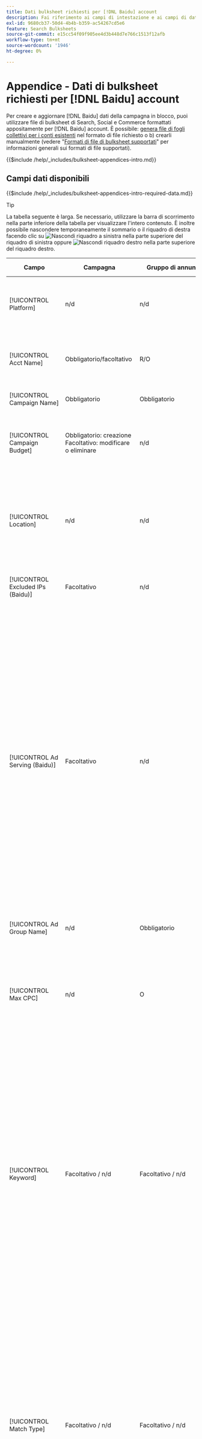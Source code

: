 ```yaml
---
title: Dati bulksheet richiesti per [!DNL Baidu] account
description: Fai riferimento ai campi di intestazione e ai campi di dati obbligatori nei bulksheet per [!DNL Baidu] account.
exl-id: 9680cb37-50d4-4b4b-b359-ac54267cd5e6
feature: Search Bulksheets
source-git-commit: e15cc54f09f905ee4d3b448d7e766c1513f12afb
workflow-type: tm+mt
source-wordcount: '1946'
ht-degree: 0%

---
```


# Appendice - Dati di bulksheet richiesti per [!DNL Baidu] account

Per creare e aggiornare [!DNL Baidu] dati della campagna in blocco, puoi utilizzare file di bulksheet di Search, Social e Commerce formattati appositamente per [!DNL Baidu] account. È possibile: [genera file di fogli collettivi per i conti esistenti](../bulksheet-download.md) nel formato di file richiesto o b) crearli manualmente (vedere &quot;[Formati di file di bulksheet supportati](bulksheet-file-formats.md)&quot; per informazioni generali sui formati di file supportati).

{{$include /help/_includes/bulksheet-appendices-intro.md}}

<!-- Hiding because this is probably too long a list to be useful.

## Available header fields

Platform,Acct Name,Campaign Name,Campaign Budget,Location,Excluded IPs (Baidu), Ad Serving (Baidu),Ad Group Name,Max CPC,Keyword,Match Type,Ad Title,Description Line 1,Description Line 2,Display URL,Base URL,Destination URL,Custom URL Param,Campaign Status,Ad Group Status,Keyword Status,Ad Status,Location Status,[Advertiser-specific Label Classification],Campaign ID,Ad Group ID,Keyword ID,Ad ID,AMO ID,Error Message

{{$include /help/_includes/bulksheet-headers-note.md}}

-->

## Campi dati disponibili

{{$include /help/_includes/bulksheet-appendices-intro-required-data.md}}

>[!TIP]
>
>La tabella seguente è larga. Se necessario, utilizzare la barra di scorrimento nella parte inferiore della tabella per visualizzare l&#39;intero contenuto. È inoltre possibile nascondere temporaneamente il sommario o il riquadro di destra facendo clic su ![Nascondi riquadro a sinistra](/help/search-social-commerce/assets/hide-left-pane.png "Nascondi riquadro a sinistra") nella parte superiore del riquadro di sinistra oppure ![Nascondi riquadro destro](/help/search-social-commerce/assets/hide-right-pane.png "Nascondi riquadro destro") nella parte superiore del riquadro destro.

| Campo | Campagna | Gruppo di annunci | Parola chiave | Annuncio testo | Destinazione posizione | Descrizione |
|----|----|----|----|----|----|----|
| [!UICONTROL Platform] | n/d | n/d | n/d | n/d | n/d | (Incluso nei bulksheet generati a scopo informativo) La piattaforma pubblicitaria. Obbligatorio a meno che ogni riga non includa un AMO ID per l’entità. |
| [!UICONTROL Acct Name] | Obbligatorio/facoltativo | R/O | Obbligatorio/facoltativo | Obbligatorio/facoltativo | Obbligatorio/facoltativo | (Incluso nei bulksheet generati a scopo informativo) La piattaforma pubblicitaria. Obbligatorio a meno che ogni riga non includa un AMO ID per l’entità. |
| [!UICONTROL Campaign Name] | Obbligatorio | Obbligatorio | Obbligatorio | Obbligatorio | Obbligatorio | Il nome univoco che identifica una campagna per un account. |
| [!UICONTROL Campaign Budget] | Obbligatorio: creazione<br>Facoltativo: modificare o eliminare | n/d | n/d | n/d | n/d | Limite di spesa giornaliero per la campagna, con o senza simboli monetari e punteggiatura. Questo valore sostituisce ma non può superare il budget del conto. |
| [!UICONTROL Location] | n/d | n/d | n/d | n/d | Obbligatorio | Una posizione geografica in cui inserire gli annunci per la campagna. Per escludere una posizione, aggiungete alla posizione un segno meno (`-`). Se non immetti valori specifici per la campagna, viene eseguito il targeting di tutte le posizioni. |
| [!UICONTROL Excluded IPs (Baidu)] | Facoltativo | n/d | n/d | n/d | n/d | Indirizzi IP di siti Web in cui gli annunci non devono essere visualizzati. Separa più valori con virgole. |
| [!UICONTROL Ad Serving (Baidu)] | Facoltativo | n/d | n/d | n/d | n/d | Con quale frequenza distribuire gli annunci attivi uno in relazione all’altro all’interno di un gruppo di annunci:<ul><li><i>Ruota</i> (impostazione predefinita per le nuove campagne): ogni annuncio viene inserito nell’asta un numero approssimativamente uguale di volte, consentendo a Search, Social e Commerce di valutare i tuoi annunci non solo sul tasso di click-through, ma anche sulle conversioni.</li><li><i>Ottimizza:</i> La rete di annunci favorisce gli annunci che hanno una combinazione di un elevato tasso di click-through e un punteggio di alta qualità. Questi annunci entrano nell’asta pubblicitaria più spesso e nel tempo viene preferito un singolo annuncio. Questo risultato potrebbe non essere coerente con gli obiettivi aziendali e di ottimizzazione.</li></ul> |
| [!UICONTROL Ad Group Name] | n/d | Obbligatorio | Obbligatorio | Obbligatorio | n/d | Nome univoco che identifica un gruppo di annunci. |
| [!UICONTROL Max CPC] | n/d | O | O | n/d | n/d | Il costo massimo per clic (CPC), che è l’importo più alto che pagherai per un clic di annuncio sulla rete di ricerca, con o senza simboli monetari e punteggiatura. Puoi impostare i valori per gruppi di annunci e parole chiave. Il valore predefinito per una nuova parola chiave viene ereditato dal livello del gruppo di annunci. |
| [!UICONTROL Keyword] | Facoltativo / n/d | Facoltativo / n/d | Obbligatorio | n/d | n/d | La stringa della parola chiave.<br><br>Per escludere una parola chiave a livello di gruppo di annunci o di campagna, imposta [!UICONTROL Match Type] a [!UICONTROL Negative]. Se la riga include il nome del gruppo di annunci, la parola chiave viene esclusa per il gruppo di annunci. Se la riga non include il nome del gruppo di annunci, la parola chiave viene esclusa per l’intera campagna.<br><br><b>Nota:</b>La modifica di una parola chiave Baidu comporta l&#39;eliminazione della parola chiave esistente e la creazione di una nuova parola chiave con un nuovo ID. È tuttavia possibile modificare il tipo di corrispondenza senza eliminare la parola chiave esistente. |
| [!UICONTROL Match Type] | Facoltativo / n/d | Facoltativo / n/d | Facoltativo: creazione<br>Obbligatorio/Facoltativo: modifica o elimina | n/d | n/d | Opzione di corrispondenza della parola chiave per la parola chiave: <i>[!UICONTROL Broad]</i>, <i>[!UICONTROL Exact]</i>, <i>[!UICONTROL Phrase]</i>, <i>[!UICONTROL Negative Broad]</i>, o <i>[!UICONTROL Negative Exact]</i>. Definisci le parole chiave negative a livello di campagna o di gruppo di annunci.<br><br>Per le nuove parole chiave, il valore predefinito è <i>[!UICONTROL Broad]</i>. Un valore per il tipo di corrispondenza o per l’ID della parola chiave è necessario solo per modificare una parola chiave con più tipi di corrispondenza.<br><br><b>Nota:</b>È possibile modificare il tipo di corrispondenza per un [!DNL Baidu] parola chiave senza eliminare la parola chiave esistente. |
| [!UICONTROL Ad Title] | n/d | n/d | n/d | Obbligatorio | n/d | Titolo di un annuncio. La lunghezza massima è di 14 caratteri a doppio byte o 28 caratteri a byte singolo.<br><br><b>Nota:</b> La modifica della copia dell’annuncio elimina l’annuncio esistente e crea un nuovo annuncio con le stesse proprietà. |
| [!UICONTROL Description Line 1] | n/d | n/d | n/d | Obbligatorio | n/d | La prima riga del corpo di un annuncio. La lunghezza minima è di quattro caratteri a byte doppio o otto caratteri a byte singolo e la lunghezza massima è di 20 caratteri a byte doppio o 40 caratteri a byte singolo.<br><br><b>Nota:</b> La modifica della copia dell’annuncio elimina l’annuncio esistente e crea un nuovo annuncio con le stesse proprietà. |
| [!UICONTROL Description Line 2] | n/d | n/d | n/d | Obbligatorio | n/d | Seconda riga del corpo di un annuncio. La lunghezza minima è di quattro caratteri a byte doppio o otto caratteri a byte singolo e la lunghezza massima è di 20 caratteri a byte doppio o 40 caratteri a byte singolo.<br><br><b>Nota:</b> La modifica della copia dell’annuncio elimina l’annuncio esistente e crea un nuovo annuncio con le stesse proprietà. |
| [!UICONTROL Display URL] | n/d | n/d | n/d | Obbligatorio | n/d | L’URL visualizzato in un annuncio. La lunghezza massima è di 35 caratteri a byte singolo. |
| [!UICONTROL Base URL] | n/d | n/d | Facoltativo | Obbligatorio | n/d | L’URL della pagina di destinazione a cui vengono indirizzati gli utenti finali quando fanno clic sull’annuncio, inclusi eventuali parametri di aggiunta configurati per la campagna o l’account.<br><br>Gli URL di base/finali a livello di parola chiave sostituiscono gli URL a livello di annuncio e superiore. |
| [!UICONTROL Destination URL] | n/d | n/d | n/d | n/d | n/d | (Incluso nei bulksheet generati a scopo informativo; non pubblicato nella rete di annunci) Per gli account con URL di destinazione, questo valore è l’URL che collega un annuncio a un URL/pagina di destinazione di base sul sito web dell’inserzionista (a volte tramite un altro sito che tiene traccia del clic e quindi reindirizza l’utente alla pagina di destinazione). Include tutti i parametri di aggiunta configurati per la campagna o l’account Search, Social &amp; Commerce. Se hai generato URL di tracciamento, questo valore si basa sui parametri di tracciamento riportati nelle impostazioni dell’account e della campagna. Se hai aggiunto parametri specifici per un annuncio di rete, questi possono essere sostituiti con parametri equivalenti per Search, Social e Commerce.<br><br>Per i conti con URL finali, questa colonna mostra lo stesso valore del [!UICONTROL Base URL/Final URL column]. |
| [!UICONTROL Custom URL Param] | n/d | n/d | Facoltativo | Facoltativo | n/d | Dati da sostituire per `{custom_code}` variabile dinamica quando la variabile è inclusa nei parametri di tracciamento per le impostazioni dell’account di ricerca o della campagna. Per inserire il valore personalizzato nell’URL di tracciamento, carica il file bulksheet utilizzando [!UICONTROL Generate Tracking URLs] opzione. |
| [!UICONTROL Campaign Status] | Facoltativo: creare o modificare<br>Obbligatorio: Elimina | n/d | n/d | n/d | n/d | Lo stato di visualizzazione della campagna: <i>[!UICONTROL Active]</i>, <i>[!UICONTROL Paused]</i>, o <i>[!UICONTROL Deleted]</i> solo campagne esistenti. L’impostazione predefinita per le nuove campagne è <i>[!UICONTROL Active]</i>. Per eliminare una campagna attiva o in pausa, immetti il valore &quot;[!UICONTROL Deleted]&quot;. |
| [!UICONTROL Ad Group Status] | n/d | Facoltativo: creare o modificare<br>Obbligatorio: Elimina | n/d | n/d | n/d | Lo stato di visualizzazione del gruppo di annunci: <i>[!UICONTROL Active]</i>, <i>[!UICONTROL Paused]</i>, o <i>[!UICONTROL Deleted]</i> (solo gruppi di annunci esistenti). Il valore predefinito per i nuovi gruppi di annunci è <i>[!UICONTROL Active]</i>. Per eliminare un gruppo di annunci attivo o in pausa, immetti il valore &quot;[!UICONTROL Deleted]&quot;. |
| [!UICONTROL Keyword Status] | n/d | n/d | Facoltativo: creare o modificare<br>Obbligatorio: Elimina | n/d | n/d | Stato di visualizzazione della parola chiave: <i>[!UICONTROL Active]</i>, <i>[!UICONTROL Deleted]</i> (solo parole chiave esistenti), <i>[!UICONTROL Inactive]</i> (non modificabile), <i>[!UICONTROL Paused]</i> (solo parole chiave esistenti), oppure <i>[!UICONTROL Pending]</i>(non modificabile) Il valore predefinito per le nuove parole chiave è <i>[!UICONTROL Active]</i>.<br><br>Per eliminare una parola chiave, immettere il valore <i>[!UICONTROL Deleted]</i>. |
| [!UICONTROL Ad Status] | n/d | n/d | n/d | Facoltativo: creare o modificare<br>Obbligatorio: Elimina | n/d | Lo stato di visualizzazione dell’annuncio: <i>[!UICONTROL Active]</i>(impostazione predefinita per i nuovi annunci), <i>[!UICONTROL Deleted]</i> (solo annunci esistenti), <i>[!UICONTROL Disapproved]</i> (non modificabile), <i>[!UICONTROL Inactive]</i> (non modificabile), <i>[!UICONTROL Paused]</i>, o <i>[!UICONTROL Pending (not editable)]</i>.<br><br>Per eliminare un annuncio, immetti il valore <i>[!UICONTROL Deleted]</i>. |
| [!UICONTROL Location Status] | n/d | n/d | n/d | n/d | Facoltativo: creare o modificare<br>Obbligatorio: Elimina | Stato della destinazione della posizione: <i>[!UICONTROL Active]</i> o <i>[!UICONTROL Deleted] (solo posizioni esistenti). Il valore predefinito per le nuove posizioni è <i>[!UICONTROL Active]. Per eliminare una posizione attiva, immettere il valore <i>[!UICONTROL Deleted]. |
| \[Classificazione etichetta specifica dell’inserzionista\] | Facoltativo | Facoltativo | Facoltativo | Facoltativo | n/d | (Nome per una classificazione di etichetta specifica dell’inserzionista, ad esempio &quot;Colore&quot; per una classificazione di etichetta denominata Colore) Valore per la classificazione specificata associata all’entità. Puoi includere un solo valore per classificazione per entità (ad esempio &quot;rosso&quot; per la classificazione dell’etichetta &quot;Colore&quot; per la campagna A). La lunghezza massima è di 100 caratteri e il valore può includere caratteri ASCII e non ASCII.<br><br>Le classificazioni delle etichette e i relativi valori delle etichette vengono applicati a tutti i componenti figlio; i nuovi componenti aggiunti in seguito vengono associati automaticamente all’etichetta. <br><br>Il nome della classificazione e il valore della classificazione non fanno distinzione tra maiuscole e minuscole. |
| [!UICONTROL Constraints] | Facoltativo | Facoltativo | Facoltativo | n/d | n/d | Vincolo assegnato all&#39;entità. È possibile assegnare un solo vincolo per entità.<br><br>I vincoli vengono ereditati dalle entità figlio, pertanto non è necessario immettere valori per le entità figlio a meno che non si desideri sostituire i valori ereditati. |
| [!UICONTROL Campaign ID] | n/d: Crea<br>Obbligatorio/facoltativo: modifica ed eliminazione | Facoltativo | Facoltativo | Facoltativo | n/d | L’ID univoco che identifica una campagna esistente. Nei file CSV e TSV deve essere preceduto da virgolette singole (&#39;).[^1] Obbligatorio solo quando si modifica il nome della campagna, a meno che la riga non includa un AMO ID per la campagna. |
| [!UICONTROL Ad Group ID] | n/d | n/d: Crea<br>Obbligatorio/facoltativo: modifica ed eliminazione | Facoltativo | Facoltativo | n/d | L’ID univoco che identifica un gruppo di annunci esistente. Nei file CSV e TSV deve essere preceduto da virgolette singole (&#39;).[^1] Obbligatorio solo quando si modifica il nome del gruppo di annunci, a meno che la riga non includa un AMO ID per il gruppo di annunci. |
| [!UICONTROL Keyword ID] | n/d | n/d | n/d: Crea<br>Obbligatorio/facoltativo: modifica ed eliminazione | n/d | n/d | ID univoco che identifica una parola chiave esistente. Nei file CSV e TSV deve essere preceduto da virgolette singole (&#39;).[^1] Obbligatorio solo quando si modifica il nome della parola chiave, a meno che la riga non includa a) colonne di proprietà sufficienti per identificare la parola chiave o b) un AMO ID. |
| [!UICONTROL Ad ID] | n/d | n/d | n/d | n/d: Crea<br>Obbligatorio/facoltativo: modifica ed eliminazione | n/d | ID univoco che identifica una parola chiave esistente. Nei file CSV e TSV deve essere preceduto da virgolette singole (&#39;).[^1] Obbligatorio solo quando si modifica il nome della parola chiave, a meno che la riga non includa a) colonne di proprietà sufficienti per identificare la parola chiave o b) un AMO ID. |
| [!UICONTROL AMO ID] | n/d: Crea<br>Facoltativo: Modifica ed elimina | n/d: Crea<br>Facoltativo: Modifica ed elimina | n/d: Crea<br>Facoltativo: Modifica ed elimina | n/d: Crea<br>Facoltativo: Modifica ed elimina | n/d: Crea<br>Facoltativo: Modifica ed elimina | (nei bulksheet generati) Un [!DNL Adobe]Identificatore univoco generato da, per un&#39;entità sincronizzata. Per gli annunci di ricerca responsive, l’AMO ID è necessario per modificare o eliminare gli annunci a meno che tu non includa [!UICONTROL Ad ID]. Per modificare i dati per tutti gli altri tipi di entità con un AMO ID, è necessario l’AMO ID per modificare o eliminare i dati, a meno che non si includano l’ID entità e l’ID entità principale.<br><br>Search, Social e Commerce utilizza il valore per determinare l’identità corretta da modificare, ma non pubblica l’ID sulla rete di annunci. |
| [!UICONTROL EF Error Message] | n/d | n/d | n/d | n/d | n/d | (Incluso nei bulksheet generati a scopo informativo) Segnaposto per la visualizzazione dei messaggi di errore di Search, Social e Commerce relativi ai dati nella riga; i messaggi di errore sono inclusi in [!UICONTROL EF Errors] file. Questo valore non viene inviato alla rete di annunci. |
| [!UICONTROL SE Error Message] | n/d | n/d | n/d | n/d | n/d | (Incluso nei bulksheet generati a scopo informativo) Segnaposto per la visualizzazione dei messaggi di errore provenienti dalla rete di annunci relativi ai dati nella riga; i messaggi di errore sono inclusi in [!UICONTROL SE Errors] file. Questo valore non viene inviato alla rete di annunci. |

[^1]: quando si apre il file, i numeri elevati vengono convertiti in notazione scientifica (ad esempio 2.12E+09 per 2115585666). Per visualizzare le cifre nella notazione standard, selezionare una cella della colonna e fare clic all&#39;interno della barra della formula.

>[!MORELIKETHIS]
>
>* [Appendice - Errori di bulksheet](../bulksheet-errors.md)
>* [Operazioni eseguibili nei bulksheet](bulksheet-operations.md)
>* [Formati di file di bulksheet supportati](bulksheet-file-formats.md)
>* [Scaricare/creare un file bulksheet](../bulksheet-download.md)
>* [Formati di tracciamento dei clic per [!DNL Naver]](/help/search-social-commerce/tracking/formats-click-tracking-naver.md)
>* [Carica un file di bulksheet o un file di errore corretto](../bulksheet-upload.md)
